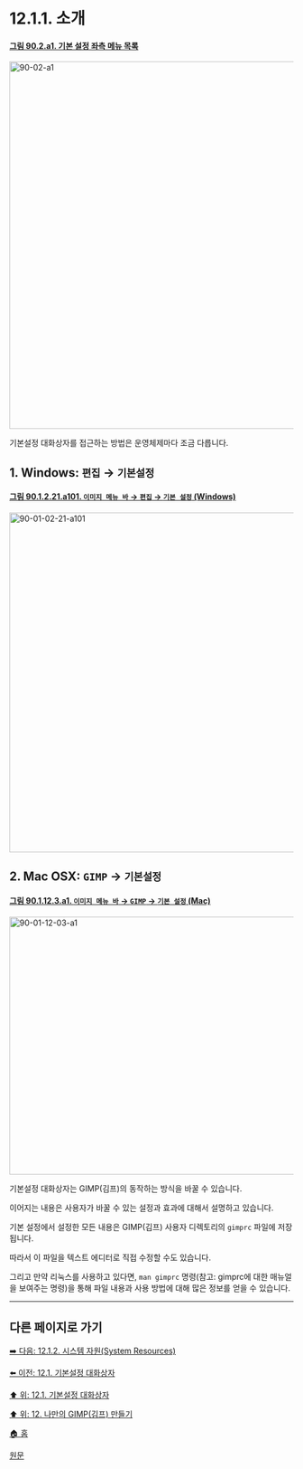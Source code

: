 # 12.1.1. 소개

<a id="90-02-a1"></a>

#### [그림 90.2.a1. 기본 설정 좌측 메뉴 목록](./90-02-00-preference.md#90-02-a1)
<img width="1080" height="650" alt="90-02-a1" src="https://github.com/wonder13662/gimp/assets/15767104/e097529d-e106-4283-a674-9f1eee4d7386">

기본설정 대화상자를 접근하는 방법은 운영체제마다 조금 다릅니다.

<a id="12-01-01-s1"></a>

## 1. Windows: `편집` → `기본설정`

<a id="90-01-02-21-a101"></a>

#### [그림 90.1.2.21.a101. `이미지 메뉴 바` → `편집` → `기본 설정` (Windows)](./90-01-02-21-preferences.md#90-01-02-21-a101)
<img width="980" height="601" alt="90-01-02-21-a101" src="https://github.com/user-attachments/assets/e42b8d03-d37e-433d-be51-aa4f28627805" />

<a id="12-01-01-s2"></a>

## 2. Mac OSX: `GIMP` → `기본설정`

<a id="90-01-12-03-a1"></a>

#### [그림 90.1.12.3.a1. `이미지 메뉴 바` → `GIMP` → `기본 설정` (Mac)](./90-01-12-03-settings.md#90-01-12-03-a1)
<img width="876" height="456" alt="90-01-12-03-a1" src="https://github.com/wonder13662/gimp/assets/15767104/7b12ebb7-3b19-4c74-9950-5033182ba4ff" />

기본설정 대화상자는 GIMP(김프)의 동작하는 방식을 바꿀 수 있습니다.

이어지는 내용은 사용자가 바꿀 수 있는 설정과 효과에 대해서 설명하고 있습니다.

기본 설정에서 설정한 모든 내용은 GIMP(김프) 사용자 디렉토리의 `gimprc` 파일에 저장됩니다.

따라서 이 파일을 텍스트 에디터로 직접 수정할 수도 있습니다.

그리고 만약 리눅스를 사용하고 있다면, `man gimprc` 명령(참고: gimprc에 대한 매뉴얼을 보여주는 명령)을 통해 파일 내용과 사용 방법에 대해 많은 정보를 얻을 수 있습니다.

***

## 다른 페이지로 가기

[➡️ 다음: 12.1.2. 시스템 자원(System Resources)](./12-01-02-00-system-resources.md)

[⬅️ 이전: 12.1. 기본설정 대화상자](./12-01-00-preference-dialog.md)

[⬆️ 위: 12.1. 기본설정 대화상자](./12-01-00-preference-dialog.md)

[⬆️ 위: 12. 나만의 GIMP(김프) 만들기](./12-00-enrich-my-gimp.md)

[🏠 홈](./00-home.md)

[원문](https://docs.gimp.org/2.10/en_GB/gimp-pimping.html#idm7946)